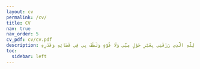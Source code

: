 ```yaml
---
layout: cv
permalink: /cv/
title: CV 
nav: true
nav_order: 5
cv_pdf: cv/cv.pdf
description: الْحَمْدُ لِلَّهِ الَّذِي رَزَقَنِي بِغَيْرِ حَوْلٍ مِنِّي وَلَا قُوَّةٍ وَلَطَفَ بِي فِي قَضَائِهِ وَقَدَرِهِ
toc:
  sidebar: left
---
```

